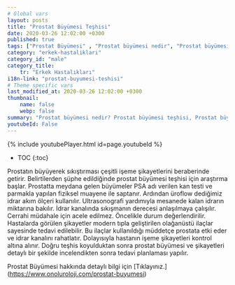 ```yaml
---
# Global vars
layout: posts
title: "Prostat Büyümesi Teşhisi"
date: 2020-03-26 12:02:00 +0300
published: true
tags: ["Prostat Büyümesi" , "Prostat büyümesi nedir", "Prostat büyümesi teşhisi", " Prostat büyümesi belirtileri", "Prostat büyümesi tedavisi", "Prostat büyümesi Ameliyatı", "Prostat büyümesi ameliyatı ne zaman olunur", " Prostat büyümesi ilaç tedavisi", "Prostat büyümesi şikayetleri", "Prostat neden büyür", "Prostat büyümesi kansere dönüşür mü", "prostat büyümesi açık ameliyatı" , "prostat büyümesi kapalı ameliyatı"]
category: "erkek-hastaliklari"
category_id: "male"
category_title:
    tr: "Erkek Hastalıkları"
i18n-link: "prostat-buyumesi-teshisi"
# Theme specific vars
last_modified_at: 2020-03-26 12:02:00 +0300
thumbnail:
    name: false
    webp: false
summary: "Prostat büyümesi nedir? Prostat büyümesi teşhisi, Prostat büyümesi belirtileri, Prostat büyümesi tedavisi, Prostat büyümesi Ameliyatı, Prostat büyümesi ameliyatı ne zaman olunur? Prostat büyümesi ilaç tedavisi, Prostat büyümesi şikayetleri, Prostat neden büyür? , Prostat büyümesi kansere dönüşür mü? , Prostat büyümesi açık ameliyatı , Prostat büyümesi kapalı ameliyatı "
youtubeId: False
---
```

{% include youtubePlayer.html id=page.youtubeId %}

* TOC
{:toc}

Prostatın büyüyerek sıkıştırması çeşitli işeme şikayetlerini beraberinde getirir. Belirtilerden şüphe edildiğinde prostat büyümesi teşhisi için araştırma başlar. Prostatta meydana gelen büyümeler PSA adı verilen kan testi ve parmakla yapılan fiziksel muayene ile saptanır. Ardından üroflow dediğimiz idrar akım ölçeri kullanılır. Ultrasonografi yardımıyla mesanede kalan idrarın miktarına bakılır. İdrar kanalında sıkışmanın derecesi anlaşılmaya çalışılır. Cerrahi müdahale için acele edilmez. Öncelikle durum değerlendirilir. Hastalarda görülen şikayetler modern tıpla geliştirilen olağanüstü ilaçlar sayesinde tedavi edilebilir. Bu ilaçlar kullanıldığı müddetçe prostata etki eder ve idrar kanalını rahatlatır. Dolayısıyla hastanın işeme şikayetleri kontrol altına alınır. Doğru teşhis koyulduktan sonra prostat büyümesi ve şikayetleri detaylı bir şekilde incelendikten sonra tedavi planlaması yapılır.


Prostat Büyümesi hakkında detaylı bilgi için [Tıklayınız.] (https://www.onoluroloji.com/prostat-buyumesi)
